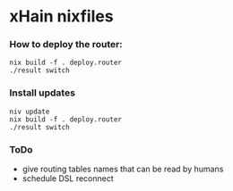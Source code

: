 # xHain nixfiles

### How to deploy the router:

```
nix build -f . deploy.router
./result switch
```

### Install updates

```
niv update
nix build -f . deploy.router
./result switch
```

### ToDo
* give routing tables names that can be read by humans
* schedule DSL reconnect
